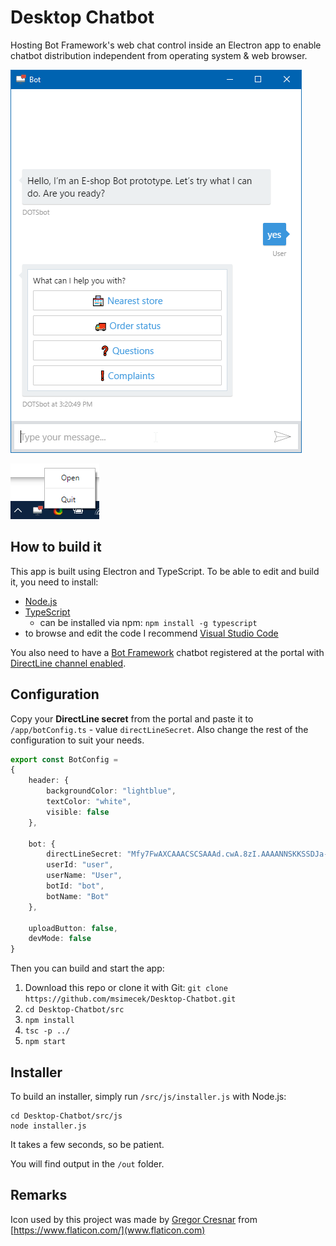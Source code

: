 # Desktop Chatbot

Hosting Bot Framework's web chat control inside an Electron app to enable chatbot distribution independent from operating system & web browser.

![](Images/chatbot-window.png)

![](Images/tray-menu.png)

## How to build it

This app is built using Electron and TypeScript. To be able to edit and build it, you need to install:

* [Node.js](https://nodejs.org/en/)
* [TypeScript](https://www.typescriptlang.org/#download-links)
  * can be installed via npm: `npm install -g typescript`
* to browse and edit the code I recommend [Visual Studio Code](https://code.visualstudio.com/)

You also need to have a [Bot Framework](http://dev.botframework.com) chatbot registered at the portal with [DirectLine channel enabled](https://docs.microsoft.com/en-us/bot-framework/channel-connect-directline).

## Configuration

Copy your **DirectLine secret** from the portal and paste it to `/app/botConfig.ts` - value `directLineSecret`. Also change the rest of the configuration to suit your needs.

```typescript
export const BotConfig = 
{
    header: {
        backgroundColor: "lightblue",
        textColor: "white",
        visible: false
    },

    bot: {
        directLineSecret: "Mfy7FwAXCAAACSCSAAAd.cwA.8zI.AAAANNSKKSSDJa-rQxsBxZJSsaAO0r5mqYape4",
        userId: "user",
        userName: "User",
        botId: "bot",
        botName: "Bot"
    },

    uploadButton: false,
    devMode: false
}
```

Then you can build and start the app:

1. Download this repo or clone it with Git: `git clone https://github.com/msimecek/Desktop-Chatbot.git` 
2. `cd Desktop-Chatbot/src`
3. `npm install`
4. `tsc -p ../`
5. `npm start`

## Installer

To build an installer, simply run `/src/js/installer.js` with Node.js:

```
cd Desktop-Chatbot/src/js
node installer.js
```

It takes a few seconds, so be patient.

You will find output in the `/out` folder.

## Remarks

Icon used by this project was made by [Gregor Cresnar](https://www.flaticon.com/authors/gregor-cresnar) from [https://www.flaticon.com/](www.flaticon.com)
